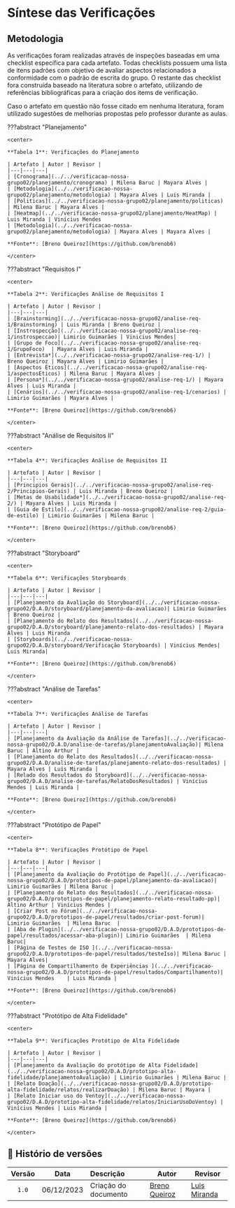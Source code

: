 # Síntese das Verificações

## Metodologia

As verificações foram realizadas através de inspeções baseadas em uma checklist específica para cada
artefato. Todas checklists possuem uma lista de itens padrões com objetivo de avaliar aspectos relacionados
a conformidade com o padrão de escrita do grupo.  O restante das checklist fora construída baseado
na literatura sobre o artefato, utilizando de referências bibliográficas para a criação dos items de verificação.

Caso o artefato em questão não fosse citado em nenhuma literatura, foram utilizado sugestões de melhorias
propostas pelo professor durante as aulas.


???abstract "Planejamento"

    <center>

    **Tabela 1**: Verificações do Planejamento

    | Artefato | Autor | Revisor |
    |---|---|---|
    | [Cronograma](../../verificacao-nossa-grupo02/planejamento/cronograma) | Milena Baruc | Mayara Alves |
    | [Metodologia](../../verificacao-nossa-grupo02/planejamento/metodologia) | Mayara Alves | Luis Miranda |
    | [Politicas](../../verificacao-nossa-grupo02/planejamento/politicas) | Milena Baruc | Mayara Alves |
    | [Heatmap](../../verificacao-nossa-grupo02/planejamento/HeatMap) | Luis Miranda | Vinícius Mendes
    | [Metodologia](../../verificacao-nossa-grupo02/planejamento/metodologia) | Mayara Alves | Mayara Alves |

    **Fonte**: [Breno Queiroz](https://github.com/brenob6)

    </center>

???abstract "Requisitos I"

    <center>

    **Tabela 2**: Verificações Análise de Requisitos I

    | Artefato | Autor | Revisor |
    |---|---|---|
    | [Brainstorming](../../verificacao-nossa-grupo02/analise-req-1/Brainstorming) | Luis Miranda | Breno Queiroz |
    | [Instrospecção](../../verificacao-nossa-grupo02/analise-req-1/instrospeccao)| Limirio Guimarães | Vinicius Mendes|
    | [Grupo de Foco](../../verificacao-nossa-grupo02/analise-req-1/GrupoFoco)  | Mayara Alves | Luis Miranda |
    | [Entrevista*](../../verificacao-nossa-grupo02/analise-req-1/) | Breno Queiroz | Mayara Alves | Limirio Guimarães |
    | [Aspectos Éticos](../../verificacao-nossa-grupo02/analise-req-1/aspectosEticos) | Milena Baruc | Mayara Alves |
    | [Persona*](../../verificacao-nossa-grupo02/analise-req-1/) | Mayara Alves | Luis Miranda |
    | [Cenários](../../verificacao-nossa-grupo02/analise-req-1/cenarios) | Limirio Guimarães | Mayara Alves |

    **Fonte**: [Breno Queiroz](https://github.com/brenob6)

    </center>

???abstract "Análise de Requisitos II"

    <center>

    **Tabela 4**: Verificações Análise de Requisitos II

    | Artefato | Autor | Revisor |
    |---|---|---|
    | [Principios Gerais](../../verificacao-nossa-grupo02/analise-req-2/Principios-Gerais) | Luis Miranda | Breno Queiroz |
    | [Metas de Usabilidade*](../../verificacao-nossa-grupo02/analise-req-2/) | Mayara Alves | Luis Miranda |
    | [Guia de Estilo](../../verificacao-nossa-grupo02/analise-req-2/guia-de-estilo) | Limirio Guimarães | Milena Baruc |

    **Fonte**: [Breno Queiroz](https://github.com/brenob6)

    </center>

???abstract "Storyboard"

    <center>

    **Tabela 6**: Verificações Storyboards

    | Artefato | Autor | Revisor |
    |---|---|---|
    | [Planejamento da Avaliação do Storyboard](../../verificacao-nossa-grupo02/D.A.D/storyboard/planejamento-da-avaliacao)| Limirio Guimarães  | Breno Queiroz |
    | [Planejamento do Relato dos Resultados](../../verificacao-nossa-grupo02/D.A.D/storyboard/planejamento-relato-dos-resultados) | Mayara Alves | Luis Miranda
    | [Storyboards](../../verificacao-nossa-grupo02/D.A.D/storyboard/Verificação Storyboards) | Vinícius Mendes| Luis Miranda|

    **Fonte**: [Breno Queiroz](https://github.com/brenob6)

    </center>


???abstract "Análise de Tarefas"

    <center>

    **Tabela 7**: Verificações Análise de Tarefas

    | Artefato | Autor | Revisor |
    |---|---|---|
    | [Planejamento da Avaliação da Análise de Tarefas](../../verificacao-nossa-grupo02/D.A.D/analise-de-tarefas/planejamentoAvaliação)| Milena Baruc | Altino Arthur |
    | [Planejamento do Relato dos Resultados](../../verificacao-nossa-grupo02/D.A.D/analise-de-tarefas/planejamento-relato-dos-resultados) | Mayara Alves | Luis Miranda |
    | [Relado dos Resultados do Storyboard](../../verificacao-nossa-grupo02/D.A.D/analise-de-tarefas/RelatoDosResultados) | Vinícius Mendes | Luis Miranda |

    **Fonte**: [Breno Queiroz](https://github.com/brenob6)

    </center>

???abstract "Protótipo de Papel"

    <center>

    **Tabela 8**: Verificações Protótipo de Papel

    | Artefato | Autor | Revisor |
    |---|---|---|
    | [Planejamento da Avaliação do Protótipo de Papel](../../verificacao-nossa-grupo02/D.A.D/prototipos-de-papel/planejamento-da-avaliacao)| Limirio Guimarães | Milena Baruc |
    | [Planejamento do Relato dos Resultados](../../verificacao-nossa-grupo02/D.A.D/prototipos-de-papel/planejamento-relato-resultado-pp)| Altino Arthur | Vinícius Mendes |
    | [Criar Post no Fórum](../../verificacao-nossa-grupo02/D.A.D/prototipos-de-papel/resultados/criar-post-forum)| Limirio Guimarães  | Milena Baruc  |
    | [Aba de Plugin](../../verificacao-nossa-grupo02/D.A.D/prototipos-de-papel/resultados/acessar-aba-plugin)| Limirio Guimarães  | Milena Baruc|
    | [Página de Testes de ISO ](../../verificacao-nossa-grupo02/D.A.D/prototipos-de-papel/resultados/testeIso)| Milena Baruc | Mayara Alves|
    | [Página de Compartilhamento de Experiências ](../../verificacao-nossa-grupo02/D.A.D/prototipos-de-papel/resultados/Compartilhamento)| Vinícius Mendes    | Luis Miranda |

    **Fonte**: [Breno Queiroz](https://github.com/brenob6)

    </center>


???abstract "Protótipo de Alta Fidelidade"

    <center>

    **Tabela 9**: Verificações Protótipo de Alta Fidelidade

    | Artefato | Autor | Revisor |
    |---|---|---|
    | [Planejamento da Avaliação do protótipo de Alta Fidelidade](../../verificacao-nossa-grupo02/D.A.D/prototipo-alta-fidelidade/planejamentoAvaliação) | Limirio Guimarães | Milena Baruc |
    | [Relato Doação](../../verificacao-nossa-grupo02/D.A.D/prototipo-alta-fidelidade/relatos/realizarDoação) | Milena Baruc | Mayara |
    | [Relato Iniciar uso do Ventoy](../../verificacao-nossa-grupo02/D.A.D/prototipo-alta-fidelidade/relatos/IniciarUsoDoVentoy) | Vinícius Mendes | Luis Miranda |

    **Fonte**: [Breno Queiroz](https://github.com/brenob6)

    </center>

## 📑 Histório de versões

| Versão| Data      | Descrição | Autor | Revisor       |
| :-:   | :-:       | :--       | --    | --            |
| `1.0`  |06/12/2023 |Criação do documento|[Breno Queiroz](https://github.com/brenob6)|  [Luis Miranda](https://github.com/LuisMiranda)|

